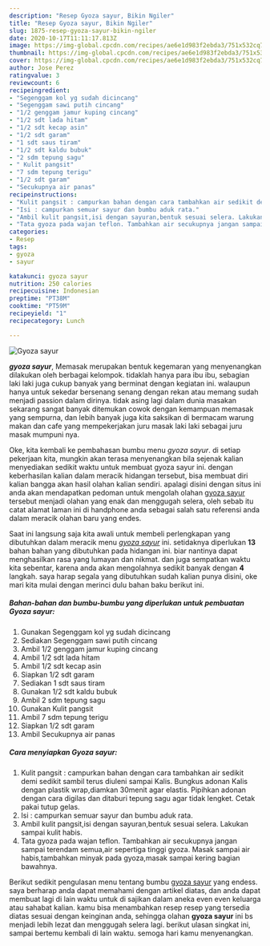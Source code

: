```yaml
---
description: "Resep Gyoza sayur, Bikin Ngiler"
title: "Resep Gyoza sayur, Bikin Ngiler"
slug: 1875-resep-gyoza-sayur-bikin-ngiler
date: 2020-10-17T11:11:17.813Z
image: https://img-global.cpcdn.com/recipes/ae6e1d983f2ebda3/751x532cq70/gyoza-sayur-foto-resep-utama.jpg
thumbnail: https://img-global.cpcdn.com/recipes/ae6e1d983f2ebda3/751x532cq70/gyoza-sayur-foto-resep-utama.jpg
cover: https://img-global.cpcdn.com/recipes/ae6e1d983f2ebda3/751x532cq70/gyoza-sayur-foto-resep-utama.jpg
author: Jose Perez
ratingvalue: 3
reviewcount: 6
recipeingredient:
- "Segenggam kol yg sudah dicincang"
- "Segenggam sawi putih cincang"
- "1/2 genggam jamur kuping cincang"
- "1/2 sdt lada hitam"
- "1/2 sdt kecap asin"
- "1/2 sdt garam"
- "1 sdt saus tiram"
- "1/2 sdt kaldu bubuk"
- "2 sdm tepung sagu"
- " Kulit pangsit"
- "7 sdm tepung terigu"
- "1/2 sdt garam"
- "Secukupnya air panas"
recipeinstructions:
- "Kulit pangsit : campurkan bahan dengan cara tambahkan air sedikit demi sedikit sambil terus diuleni sampai Kalis. Bungkus adonan Kalis dengan plastik wrap,diamkan 30menit agar elastis. Pipihkan adonan dengan cara digilas dan ditaburi tepung sagu agar tidak lengket. Cetak pakai tutup gelas."
- "Isi : campurkan semuar sayur dan bumbu aduk rata."
- "Ambil kulit pangsit,isi dengan sayuran,bentuk sesuai selera. Lakukan sampai kulit habis."
- "Tata gyoza pada wajan teflon. Tambahkan air secukupnya jangan sampai terendam semua,air sepertiga tinggi gyoza. Masak sampai air habis,tambahkan minyak pada gyoza,masak sampai kering bagian bawahnya."
categories:
- Resep
tags:
- gyoza
- sayur

katakunci: gyoza sayur 
nutrition: 250 calories
recipecuisine: Indonesian
preptime: "PT38M"
cooktime: "PT59M"
recipeyield: "1"
recipecategory: Lunch

---
```



![Gyoza sayur](https://img-global.cpcdn.com/recipes/ae6e1d983f2ebda3/751x532cq70/gyoza-sayur-foto-resep-utama.jpg)

<b><i>gyoza sayur</i></b>, Memasak merupakan bentuk kegemaran yang menyenangkan dilakukan oleh berbagai kelompok. tidaklah hanya para ibu ibu, sebagian laki laki juga cukup banyak yang berminat dengan kegiatan ini. walaupun hanya untuk sekedar bersenang senang dengan rekan atau memang sudah menjadi passion dalam dirinya. tidak asing lagi dalam dunia masakan sekarang sangat banyak ditemukan cowok dengan kemampuan memasak yang sempurna, dan lebih banyak juga kita saksikan di bermacam warung makan dan cafe yang mempekerjakan juru masak laki laki sebagai juru masak mumpuni nya.

Oke, kita kembali ke pembahasan bumbu menu <i>gyoza sayur</i>. di setiap pekerjaan kita, mungkin akan terasa menyenangkan bila sejenak kalian menyediakan sedikit waktu untuk membuat gyoza sayur ini. dengan keberhasilan kalian dalam meracik hidangan tersebut, bisa membuat diri kalian bangga akan hasil olahan kalian sendiri. apalagi disini dengan situs ini anda akan mendapatkan pedoman untuk mengolah olahan <u>gyoza sayur</u> tersebut menjadi olahan yang enak dan menggugah selera, oleh sebab itu catat alamat laman ini di handphone anda sebagai salah satu referensi anda dalam meracik olahan baru yang endes.




Saat ini langsung saja kita awali untuk membeli perlengkapan yang dibutuhkan dalam meracik menu <u><i>gyoza sayur</i></u> ini. setidaknya diperlukan <b>13</b> bahan bahan yang dibutuhkan pada hidangan ini. biar nantinya dapat menghasilkan rasa yang lumayan dan nikmat. dan juga sempatkan waktu kita sebentar, karena anda akan mengolahnya sedikit banyak dengan <b>4</b> langkah. saya harap segala yang dibutuhkan sudah kalian punya disini, oke mari kita mulai dengan merinci dulu bahan baku berikut ini.

<!--inarticleads1-->

##### Bahan-bahan dan bumbu-bumbu yang diperlukan untuk pembuatan Gyoza sayur:

1. Gunakan Segenggam kol yg sudah dicincang
1. Sediakan Segenggam sawi putih cincang
1. Ambil 1/2 genggam jamur kuping cincang
1. Ambil 1/2 sdt lada hitam
1. Ambil 1/2 sdt kecap asin
1. Siapkan 1/2 sdt garam
1. Sediakan 1 sdt saus tiram
1. Gunakan 1/2 sdt kaldu bubuk
1. Ambil 2 sdm tepung sagu
1. Gunakan  Kulit pangsit
1. Ambil 7 sdm tepung terigu
1. Siapkan 1/2 sdt garam
1. Ambil Secukupnya air panas




<!--inarticleads2-->

##### Cara menyiapkan Gyoza sayur:

1. Kulit pangsit : campurkan bahan dengan cara tambahkan air sedikit demi sedikit sambil terus diuleni sampai Kalis. Bungkus adonan Kalis dengan plastik wrap,diamkan 30menit agar elastis. Pipihkan adonan dengan cara digilas dan ditaburi tepung sagu agar tidak lengket. Cetak pakai tutup gelas.
1. Isi : campurkan semuar sayur dan bumbu aduk rata.
1. Ambil kulit pangsit,isi dengan sayuran,bentuk sesuai selera. Lakukan sampai kulit habis.
1. Tata gyoza pada wajan teflon. Tambahkan air secukupnya jangan sampai terendam semua,air sepertiga tinggi gyoza. Masak sampai air habis,tambahkan minyak pada gyoza,masak sampai kering bagian bawahnya.




Berikut sedikit pengulasan menu tentang bumbu <u>gyoza sayur</u> yang endess. saya berharap anda dapat memahami dengan artikel diatas, dan anda dapat membuat lagi di lain waktu untuk di sajikan dalam aneka even even keluarga atau sahabat kalian. kamu bisa menambahkan resep resep yang tersedia diatas sesuai dengan keinginan anda, sehingga olahan <b>gyoza sayur</b> ini bs menjadi lebih lezat dan menggugah selera lagi. berikut ulasan singkat ini, sampai bertemu kembali di lain waktu. semoga hari kamu menyenangkan.
